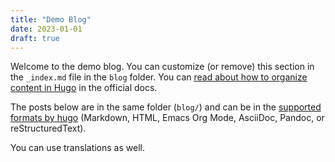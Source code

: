 ```yaml
---
title: "Demo Blog"
date: 2023-01-01
draft: true
---
```


Welcome to the demo blog. You can customize (or remove) this section in the `_index.md` file in the `blog` folder. You can [read about how to organize content in Hugo](https://gohugo.io/content-management/page-bundles/) in the official docs.

The posts below are in the same folder (`blog/`) and can be in the [supported formats by hugo](https://gohugo.io/content-management/formats/) (Markdown, HTML, Emacs Org Mode, AsciiDoc, Pandoc, or reStructuredText).

You can use translations as well. 